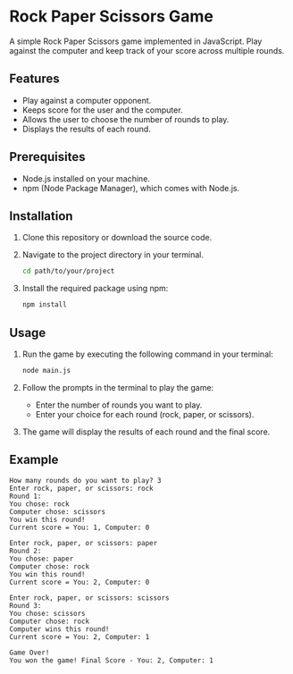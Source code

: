 # Rock Paper Scissors Game

A simple Rock Paper Scissors game implemented in JavaScript. Play against the computer and keep track of your score across multiple rounds.

## Features

- Play against a computer opponent.
- Keeps score for the user and the computer.
- Allows the user to choose the number of rounds to play.
- Displays the results of each round.

## Prerequisites

- Node.js installed on your machine.
- npm (Node Package Manager), which comes with Node.js.

## Installation

1. Clone this repository or download the source code.
2. Navigate to the project directory in your terminal.

   ```bash
   cd path/to/your/project
   ```

3. Install the required package using npm:

   ```bash
   npm install
   ```

## Usage

1. Run the game by executing the following command in your terminal:

   ```bash
   node main.js
   ```

2. Follow the prompts in the terminal to play the game:
   - Enter the number of rounds you want to play.
   - Enter your choice for each round (rock, paper, or scissors).

3. The game will display the results of each round and the final score.

## Example

```plaintext
How many rounds do you want to play? 3
Enter rock, paper, or scissors: rock
Round 1:
You chose: rock
Computer chose: scissors
You win this round!
Current score = You: 1, Computer: 0

Enter rock, paper, or scissors: paper
Round 2:
You chose: paper
Computer chose: rock
You win this round!
Current score = You: 2, Computer: 0

Enter rock, paper, or scissors: scissors
Round 3:
You chose: scissors
Computer chose: rock
Computer wins this round!
Current score = You: 2, Computer: 1

Game Over!
You won the game! Final Score - You: 2, Computer: 1
```

